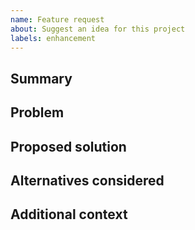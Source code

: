 ```yaml
---
name: Feature request
about: Suggest an idea for this project
labels: enhancement
---
```


## Summary

## Problem

## Proposed solution

## Alternatives considered

## Additional context

